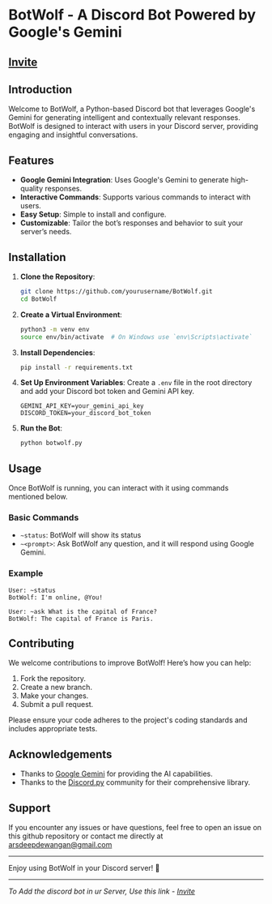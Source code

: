 # BotWolf - A Discord Bot Powered by Google's Gemini

## [Invite](https://discord.com/oauth2/authorize?client_id=1128531571712995349&permissions=125952&scope=bot)

## Introduction

Welcome to BotWolf, a Python-based Discord bot that leverages Google's Gemini for generating intelligent and contextually relevant responses. BotWolf is designed to interact with users in your Discord server, providing engaging and insightful conversations.

## Features

- **Google Gemini Integration**: Uses Google's Gemini to generate high-quality responses.
- **Interactive Commands**: Supports various commands to interact with users.
- **Easy Setup**: Simple to install and configure.
- **Customizable**: Tailor the bot’s responses and behavior to suit your server’s needs.

## Installation

1. **Clone the Repository**:
   ```bash
   git clone https://github.com/yourusername/BotWolf.git
   cd BotWolf
   ```

2. **Create a Virtual Environment**:
   ```bash
   python3 -m venv env
   source env/bin/activate  # On Windows use `env\Scripts\activate`
   ```

3. **Install Dependencies**:
   ```bash
   pip install -r requirements.txt
   ```

4. **Set Up Environment Variables**: Create a `.env` file in the root directory and add your Discord bot token and Gemini API key.
   ```env
   GEMINI_API_KEY=your_gemini_api_key
   DISCORD_TOKEN=your_discord_bot_token
   ```

5. **Run the Bot**:
   ```bash
   python botwolf.py
   ```

## Usage

Once BotWolf is running, you can interact with it using commands mentioned below.

### Basic Commands

- `~status`: BotWolf will show its status
- `~<prompt>`: Ask BotWolf any question, and it will respond using Google Gemini.

### Example

```plaintext
User: ~status
BotWolf: I'm online, @You!

User: ~ask What is the capital of France?
BotWolf: The capital of France is Paris.
```

## Contributing

We welcome contributions to improve BotWolf! Here’s how you can help:

1. Fork the repository.
2. Create a new branch.
3. Make your changes.
4. Submit a pull request.

Please ensure your code adheres to the project's coding standards and includes appropriate tests.

## Acknowledgements

- Thanks to [Google Gemini](https://www.google.com/gemini) for providing the AI capabilities.
- Thanks to the [Discord.py](https://discordpy.readthedocs.io/en/stable/) community for their comprehensive library.

## Support

If you encounter any issues or have questions, feel free to open an issue on this github repository or contact me directly at arsdeepdewangan@gmail.com

---

Enjoy using BotWolf in your Discord server! 🚀

---

*To Add the discord bot in ur Server, Use this link - [Invite](https://discord.com/oauth2/authorize?client_id=1128531571712995349&permissions=125952&scope=bot)*
